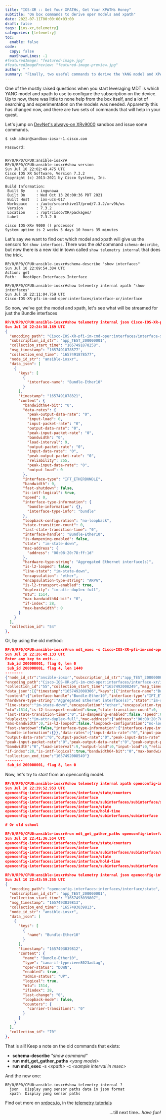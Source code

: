 ```yaml
---
title: "IOS-XR :: Get Your XPATHs, Get Your XPATHs Honey"
subtitle: "On box commands to derive oper models and xpath"
date: 2022-07-11T00:00:00+03:00
draft: false
tags: [ios-xr,telemetry]
categories: [telemetry]
toc:
  enable: false
code:
  copy: false
  maxShownLines: -1
#featuredImage: "featured-image.jpg"
#featuredImagePreview: "featured-image-preview.jpg"
author: " "
summary: "Finally, two useful commands to derive the YANG model and XPATH for XR telemetry from the box itself"
---
```

One of the mostly raised questions when you start leveraging MDT is which YANG model and xpath to use to configure the subscription on the device.  Up to now, there was little to none help from the box itself, and a lot of searching and experimentation on the models was needed. Apparently this has changed now, and there are two sets of commands that will help in your quest.

Let's jump on [DevNet's always-on XRv9000](https://devnetsandbox.cisco.com/RM/Diagram/Index/e83cfd31-ade3-4e15-91d6-3118b867a0dd?diagramType=Topology) sandbox and issue some commands.

```auto {hl_lines=[9 17]}
$ ssh admin@sandbox-iosxr-1.cisco.com

Password:


RP/0/RP0/CPU0:ansible-iosxr#
RP/0/RP0/CPU0:ansible-iosxr#show version
Sun Jul 10 22:02:49.475 UTC
Cisco IOS XR Software, Version 7.3.2
Copyright (c) 2013-2021 by Cisco Systems, Inc.

Build Information:
 Built By     : ingunawa
 Built On     : Wed Oct 13 20:00:36 PDT 2021
 Built Host   : iox-ucs-017
 Workspace    : /auto/srcarchive17/prod/7.3.2/xrv9k/ws
 Version      : 7.3.2
 Location     : /opt/cisco/XR/packages/
 Label        : 7.3.2-0

cisco IOS-XRv 9000 () processor
System uptime is 2 weeks 5 days 10 hours 35 minutes

```

Let's say we want to find out which model and xpath will give us the sensors for `show interfaces`. There was the _old_ command `schema-describe`, but now there is a new kid in town called `show telemetry internal` that does the trick.

```auto {hl_lines=8}
RP/0/RP0/CPU0:ansible-iosxr#schema-describe "show interfaces"
Sun Jul 10 22:09:54.304 UTC
Action: get
Path:   RootOper.Interfaces.Interface

RP/0/RP0/CPU0:ansible-iosxr#show telemetry internal xpath "show interfaces"
Sun Jul 10 22:11:04.759 UTC
Cisco-IOS-XR-pfi-im-cmd-oper:interfaces/interface-xr/interface

```
So now, we've got the model and xpath, let's see what will be streamed for just the Bundle interfaces

```json
RP/0/RP0/CPU0:ansible-iosxr#show telemetry internal json Cisco-IOS-XR-pfi-im-cmd-oper:interfaces/interface-xr/interface[interface-name='Bundle-*']
Sun Jul 10 22:24:38.169 UTC
{
  "encoding_path": "Cisco-IOS-XR-pfi-im-cmd-oper:interfaces/interface-xr/interface",
  "subscription_id_str": "app_TEST_200000001",
  "collection_start_time": "1657491878258",
  "msg_timestamp": "1657491878577",
  "collection_end_time": "1657491878577",
  "node_id_str": "ansible-iosxr",
  "data_json": [
    {
      "keys": [
        {
          "interface-name": "Bundle-Ether10"
        }
      ],
      "timestamp": "1657491878321",
      "content": {
        "bandwidth64-bit": "0",
        "data-rates": {
          "peak-output-data-rate": "0",
          "input-load": 0,
          "input-packet-rate": "0",
          "output-data-rate": "0",
          "peak-input-packet-rate": "0",
          "bandwidth": "0",
          "load-interval": 9,
          "output-packet-rate": "0",
          "input-data-rate": "0",
          "peak-output-packet-rate": "0",
          "reliability": 255,
          "peak-input-data-rate": "0",
          "output-load": 0
        },
        "interface-type": "IFT_ETHERBUNDLE",
        "bandwidth": 0,
        "fast-shutdown": false,
        "is-intf-logical": true,
        "speed": 0,
        "interface-type-information": {
          "bundle-information": {},
          "interface-type-info": "bundle"
        },
        "loopback-configuration": "no-loopback",
        "state-transition-count": 0,
        "last-state-transition-time": "0",
        "interface-handle": "Bundle-Ether10",
        "is-dampening-enabled": false,
        "state": "im-state-down",
        "mac-address": {
          "address": "00:08:20:78:ff:1d"
        },
        "hardware-type-string": "Aggregated Ethernet interface(s)",
        "is-l2-looped": false,
        "line-state": "im-state-down",
        "encapsulation": "ether",
        "encapsulation-type-string": "ARPA",
        "is-l2-transport-enabled": true,
        "duplexity": "im-attr-duplex-full",
        "mtu": 1514,
        "max-bandwidth64-bit": "0",
        "if-index": 28,
        "max-bandwidth": 0
      }
    }
  ],
  "collection_id": "54"
},
```
Or, by using the old method:

```json
RP/0/RP0/CPU0:ansible-iosxr#run mdt_exec -s Cisco-IOS-XR-pfi-im-cmd-oper:interfaces/interface-xr/interface[interface-name='Bundle-*']
Sun Jul 10 22:26:48.133 UTC
Enter any key to exit...
 Sub_id 200000001, flag 0, len 0
 Sub_id 200000001, flag 4, len 1440
--------
{"node_id_str":"ansible-iosxr","subscription_id_str":"app_TEST_200000001",
"encoding_path":"Cisco-IOS-XR-pfi-im-cmd-oper:interfaces/interface-xr/interface",
"collection_id":"55","collection_start_time":"1657492008249","msg_timestamp":"1657492008548",
"data_json":[{"timestamp":"1657492008306","keys":[{"interface-name":"Bundle-Ether10"}],
"content":{"interface-handle":"Bundle-Ether10","interface-type":"IFT_ETHERBUNDLE",
"hardware-type-string":"Aggregated Ethernet interface(s)","state":"im-state-down",
"line-state":"im-state-down","encapsulation":"ether","encapsulation-type-string":"ARPA",
"mtu":1514,"is-l2-transport-enabled":true,"state-transition-count":0,
"last-state-transition-time":"0","is-dampening-enabled":false,"speed":0,
"duplexity":"im-attr-duplex-full","mac-address":{"address":"00:08:20:78:ff:1d"},"bandwidth":0,
"max-bandwidth":0,"is-l2-looped":false,"loopback-configuration":"no-loopback",
"fast-shutdown":false,"interface-type-information":{"interface-type-info":"bundle",
"bundle-information":{}},"data-rates":{"input-data-rate":"0","input-packet-rate":"0",
"output-data-rate":"0","output-packet-rate":"0","peak-input-data-rate":"0",
"peak-input-packet-rate":"0","peak-output-data-rate":"0","peak-output-packet-rate":"0",
"bandwidth":"0","load-interval":9,"output-load":0,"input-load":0,"reliability":255},
"if-index":28,"is-intf-logical":true,"bandwidth64-bit":"0","max-bandwidth64-bit":"0"}}],
"collection_end_time":"1657492008549"}
--------
 Sub_id 200000001, flag 8, len 0
 ```
Now, let's try to _start_ from an openconfig model.
```json
RP/0/RP0/CPU0:ansible-iosxr#show telemetry internal xpath openconfig-interfaces
Sun Jul 10 22:39:52.953 UTC
openconfig-interfaces:interfaces/interface/state/counters
openconfig-interfaces:interfaces/interface
openconfig-interfaces:interfaces/interface/subinterfaces/subinterface/state/counters
openconfig-interfaces:interfaces/interface/state
openconfig-interfaces:interfaces/interface/hold-time
openconfig-interfaces:interfaces/interface/subinterfaces/subinterface

# Or old school

RP/0/RP0/CPU0:ansible-iosxr#run mdt_get_gather_paths openconfig-interfaces
Sun Jul 10 22:41:36.554 UTC
openconfig-interfaces:interfaces/interface/state/counters
openconfig-interfaces:interfaces/interface
openconfig-interfaces:interfaces/interface/subinterfaces/subinterface/state/counters
openconfig-interfaces:interfaces/interface/state
openconfig-interfaces:interfaces/interface/hold-time
openconfig-interfaces:interfaces/interface/subinterfaces/subinterface

RP/0/RP0/CPU0:ansible-iosxr#show telemetry internal json openconfig-interfaces:interfaces/interface[name='Bundle-*']/state/counters
Sun Jul 10 22:43:59.255 UTC
{
  "encoding_path": "openconfig-interfaces:interfaces/interface/state",
  "subscription_id_str": "app_TEST_200000001",
  "collection_start_time": "1657493039807",
  "msg_timestamp": "1657493039813",
  "collection_end_time": "1657493039813",
  "node_id_str": "ansible-iosxr",
  "data_json": [
    {
      "keys": [
        {
          "name": "Bundle-Ether10"
        }
      ],
      "timestamp": "1657493039812",
      "content": {
        "name": "Bundle-Ether10",
        "type": "iana-if-type:ieee8023adLag",
        "oper-status": "DOWN",
        "enabled": true,
        "admin-status": "UP",
        "logical": true,
        "mtu": 1514,
        "ifindex": 28,
        "last-change": "0",
        "loopback-mode": false,
        "counters": {
          "carrier-transitions": "0"
        }
      }
    }
  ],
  "collection_id": "70"
},

```
That is all! Keep a note on the old commands that exists:
- **schema-describe** _"show command"_
- **run mdt_get_gather_paths** _\<yang model\>_
- **run mdt_exec** -s _\<xpath\>_ -c _\<sample interval in msec\>_

And the new one:
```
RP/0/RP0/CPU0:ansible-iosxr#show telemetry internal ?
  json   Display yang sensor paths data in json format
  xpath  Display yang sensor paths
```

Find out more on [xrdocs.io](https://xrdocs.io/), in the [telemetry tutorials](https://xrdocs.io/telemetry/tutorials/)

<p align="right">...till next time...<em>have fun!</em></p>